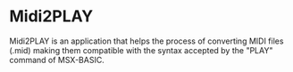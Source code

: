 # Midi2PLAY
Midi2PLAY is an application that helps the process of converting MIDI files (.mid) making them compatible with the syntax accepted by the "PLAY" command of MSX-BASIC.

